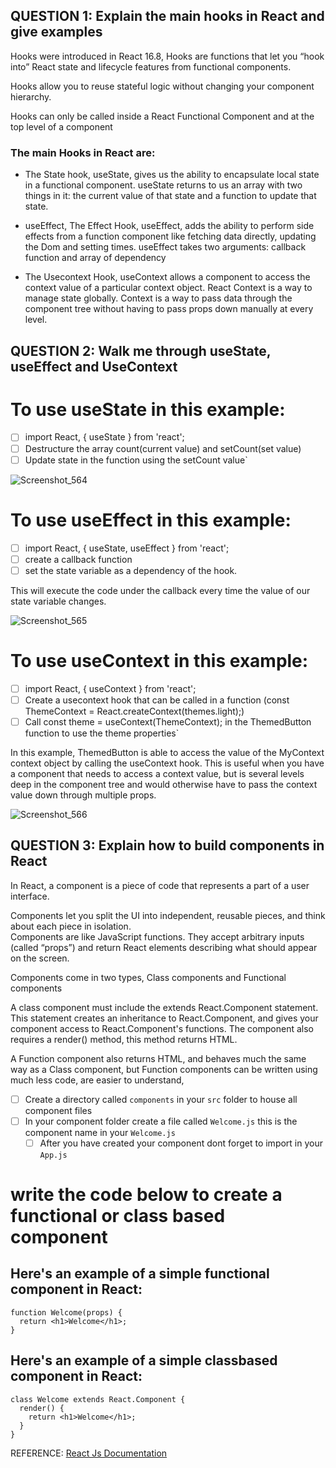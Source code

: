 ## QUESTION 1:  Explain the main hooks in React and give examples

Hooks were introduced in React 16.8, Hooks are functions that let you “hook into” React state and lifecycle features from functional components.

Hooks allow you to reuse stateful logic without changing your component hierarchy. 

Hooks can only be called inside a React Functional Component and  at the top level of a component

### The main Hooks in React are: 

- The State hook, useState, gives us the ability to encapsulate local state in a functional component. useState returns to us an array with two things in it: the current value of that state and a function to update that state. 




- useEffect, The Effect Hook, useEffect, adds the ability to perform side effects from a function component like fetching data directly, updating the Dom and setting times.  useEffect takes two arguments: callback function and array of dependency 



- The Usecontext Hook, useContext allows a component to access the context value of a particular context object. React Context is a way to manage state globally. Context is a way to pass data through the component tree without having to pass props down manually at every level.



 

## QUESTION 2: Walk me through useState, useEffect and UseContext

# To use useState in this example:
- [ ] import React, { useState } from 'react';
- [ ] Destructure the array count(current value) and setCount(set value)
- [ ] Update state in the function using the setCount value`

![Screenshot_564](https://user-images.githubusercontent.com/69638013/208421985-75082a14-7b1b-4782-9621-e0908e905427.png)

# To use useEffect in this example:
- [ ] import React, { useState, useEffect } from 'react';
- [ ] create a callback function
- [ ] set the state variable as a dependency of the hook.  

This will execute the code under the callback every time the value of our state variable changes. 

![Screenshot_565](https://user-images.githubusercontent.com/69638013/208421980-2a0c49dd-4d6f-40cf-8833-f063a557004e.png)

# To use useContext in this example: 
 
- [ ] import React, { useContext } from 'react';
- [ ] Create a  usecontext hook that can be called in a function (const ThemeContext = React.createContext(themes.light);)
- [ ] Call const theme = useContext(ThemeContext); in the ThemedButton function to use the theme properties`
 
In this example, ThemedButton is able to access the value of the MyContext context object by calling the useContext hook. This is useful when you have a component that needs to access a context value, but is several levels deep in the component tree and would otherwise have to pass the context value down through multiple props.


![Screenshot_566](https://user-images.githubusercontent.com/69638013/208421975-f85c0f4d-83cd-4589-abf8-3b34a5b25733.png)





## QUESTION 3: Explain how to build components in React
In React, a component is a piece of code that represents a part of a user interface.

Components let you split the UI into independent, reusable pieces, and think about each piece in isolation.  
Components are like JavaScript functions. They accept arbitrary inputs (called “props”) and return React elements describing what should appear on the screen.
 

Components come in two types, Class components and Functional components 

A class component must include the extends React.Component statement. This statement creates an inheritance to React.Component, and gives your component access to React.Component's functions.
The component also requires a render() method, this method returns HTML.


A Function component also returns HTML, and behaves much the same way as a Class component, but Function components can be written using much less code, are easier to understand,



- [ ] Create a directory called `components` in your `src` folder to house all component files
- [ ] In your component folder create a file called `Welcome.js` this is the component name in your `Welcome.js`
  - [ ] After you have created your component dont forget to import in your `App.js`
	
# write  the code below to create a functional or class based component
## Here's an example of a simple functional component in React:

```
function Welcome(props) {
  return <h1>Welcome</h1>;
}
```
## Here's an example of a simple classbased component in React:

```
class Welcome extends React.Component {
  render() {
    return <h1>Welcome</h1>;
  }
}
```



REFERENCE: [React Js Documentation](https://reactjs.org/)
